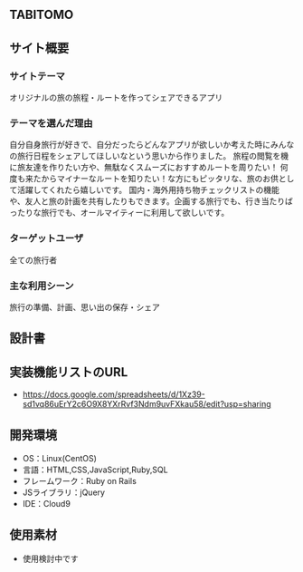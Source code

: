 ## TABITOMO

## サイト概要
### サイトテーマ
オリジナルの旅の旅程・ルートを作ってシェアできるアプリ

### テーマを選んだ理由
自分自身旅行が好きで、自分だったらどんなアプリが欲しいか考えた時にみんなの旅行日程をシェアしてほしいなという思いから作りました。
旅程の閲覧を機に旅友達を作りたい方や、無駄なくスムーズにおすすめルートを周りたい！
何度も来たからマイナーなルートを知りたい！な方にもピッタリな、旅のお供として活躍してくれたら嬉しいです。
国内・海外用持ち物チェックリストの機能や、友人と旅の計画を共有したりもできます。企画する旅行でも、行き当たりばったりな旅行でも、オールマイティーに利用して欲しいです。

### ターゲットユーザ
全ての旅行者

### 主な利用シーン

旅行の準備、計画、思い出の保存・シェア

## 設計書


## 実装機能リストのURL
- https://docs.google.com/spreadsheets/d/1Xz39-sd1vq86uErY2c6O9X8YXrRvf3Ndm9uvFXkau58/edit?usp=sharing

## 開発環境
- OS：Linux(CentOS)
- 言語：HTML,CSS,JavaScript,Ruby,SQL
- フレームワーク：Ruby on Rails
- JSライブラリ：jQuery
- IDE：Cloud9

## 使用素材
- 使用検討中です
